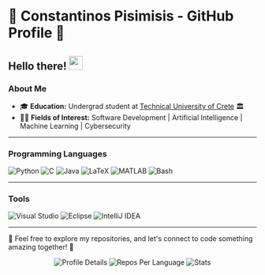 # 🚀 Constantinos Pisimisis - GitHub Profile 🚀

## Hello there! <img src="https://media.giphy.com/media/hvRJCLFzcasrR4ia7z/giphy.gif" width="28">

### About Me
- 🎓 **Education:** Undergrad student at [Technical University of Crete](https://www.ece.tuc.gr/en/home) 🏛️
- 👨‍💻 **Fields of Interest:** Software Development | Artificial Intelligence | Machine Learning | Cybersecurity

---

### Programming Languages
![Python](https://img.shields.io/badge/Python-14354C.svg?logo=python&logoColor=white)
![C](https://custom-icon-badges.herokuapp.com/badge/C-03599C.svg?logo=c-in-hexagon&logoColor=white)
![Java](https://custom-icon-badges.herokuapp.com/badge/Java-white.svg?logo=java&logoColor=03599C)
![LaTeX](https://img.shields.io/badge/LaTeX-008080.svg?logo=LaTeX&logoColor=white)
![MATLAB](https://img.shields.io/badge/MATLAB-0076A8.svg?logo=mathworks&logoColor=white)
![Bash](https://img.shields.io/badge/-Bash%20Script?logo=Bash%20Script&label=Bash%20Script)


---

### Tools
![Visual Studio](https://img.shields.io/badge/-Visual%20Studio-5C2D91?logo=visual-studio&logoColor=white)
![Eclipse](https://img.shields.io/badge/-Eclipse-2C2255?logo=Eclipse&labelColor=2C2255)
![IntelliJ IDEA](https://img.shields.io/badge/-IntelliJ%20IDEA-000000?logo=IntelliJ%20IDEA&labelColor=000000)


---

🌟 Feel free to explore my repositories, and let's connect to code something amazing together! 🌟

<div align="center">
    <img src="http://github-profile-summary-cards.vercel.app/api/cards/profile-details?username=CodeMaestro1&theme=solarized" alt="Profile Details">
    <img src="http://github-profile-summary-cards.vercel.app/api/cards/repos-per-language?username=CodeMaestro1&theme=solarized" alt="Repos Per Language">
    <img src="http://github-profile-summary-cards.vercel.app/api/cards/stats?username=CodeMaestro1&theme=solarized" alt="Stats">
</div>



